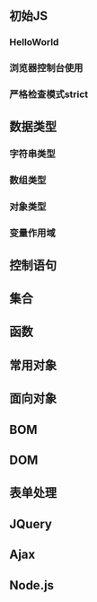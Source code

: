 ## 初始JS

### HelloWorld

### 浏览器控制台使用

### 严格检查模式strict

## 数据类型

### 字符串类型

### 数组类型

### 对象类型

### 变量作用域

## 控制语句

## 集合

## 函数

## 常用对象

## 面向对象

## BOM

## DOM

## 表单处理

## JQuery

## Ajax

## Node.js
